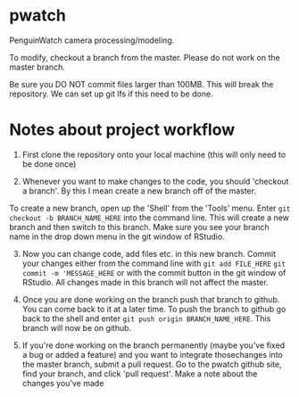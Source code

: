# pwatch
PenguinWatch camera processing/modeling.

To modify, checkout a branch from the master. Please do not work on the master branch.

Be sure you DO NOT commit files larger than 100MB. This will break the repository. We can set up git lfs if this need to be done.


# Notes about project workflow
1) First clone the repository onto your local machine (this will only need to be done once)


2) Whenever you want to make changes to the code, you should 'checkout a branch'. By this I mean create a new branch off of the master. 

To create a new branch, open up the 'Shell' from the 'Tools' menu. Enter `git checkout -b BRANCH_NAME_HERE` into the command line. This will create a new branch and then switch to this branch. Make sure you see your branch name in the drop down menu in the git window of RStudio.


3) Now you can change code, add files etc. in this new branch. Commit your changes either from the command line with `git add FILE_HERE` `git commit -m 'MESSAGE_HERE` or with the commit button in the git window of RStudio. All changes made in this branch will not affect the master.


4) Once you are done working on the branch push that branch to github. You can come back to it at a later time. To push the branch to github go back to the shell and enter `git push origin BRANCH_NAME_HERE`. This branch will now be on github.


5) If you're done working on the branch permanently (maybe you've fixed a bug or added a feature) and you want to integrate thosechanges into the master branch, submit a pull request. Go to the pwatch github site, find your branch, and click 'pull request'. Make a note about the changes you've made


